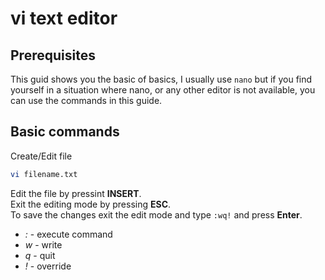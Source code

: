 # vi text editor

## Prerequisites

This guid shows you the basic of basics, I usually use ```nano``` but if you find yourself in a situation where nano, or any other editor is not available, you can use the commands in this guide.

## Basic commands

Create/Edit file

```bash
vi filename.txt
```

Edit the file by pressint __INSERT__.  
Exit the editing mode by pressing __ESC__.  
To save the changes exit the edit mode and type ```:wq!``` and press __Enter__.

* *:* - execute command
* *w* - write
* *q* - quit
* *!* - override
